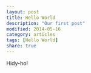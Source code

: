 ```yaml
---
layout: post
title: Hello World
description: "Our first post"
modified: 2014-05-16
category: articles
tags: [Hello World]
share: true
---
```


Hidy-ho!